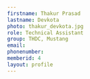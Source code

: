 ```yaml
---
firstname: Thakur Prasad
lastname: Devkota
photo: thakur_devkota.jpg
role: Technical Assistant
group: THDC, Mustang
email: 
phonenumber: 
memberid: 4
layout: profile
---
```


